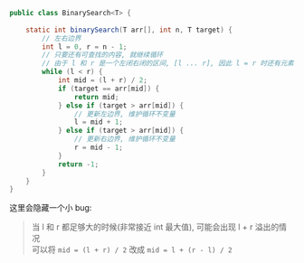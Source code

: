 ```java
public class BinarySearch<T> {
    
    static int binarySearch(T arr[], int n, T target) {
        // 左右边界
        int l = 0, r = n - 1;
        // 只要还有可查找的内容, 就继续循环
        // 由于 l 和 r 是一个左闭右闭的区间, [l ... r], 因此 l = r 时还有元素
        while (l < r) {
            int mid = (l + r) / 2;
            if (target == arr[mid]) {
                return mid;
            } else if (target > arr[mid]) {
                // 更新左边界, 维护循环不变量
                l = mid + 1;
            } else if (target > arr[mid]) {
                // 更新右边界, 维护循环不变量
                r = mid - 1;
            }
            return -1;
        }
    }
}
```

这里会隐藏一个小 bug:

> 当 l 和 r 都足够大的时候(非常接近 int 最大值), 可能会出现 l + r 溢出的情况  
可以将 `mid = (l + r) / 2` 改成 `mid = l + (r - l) / 2`